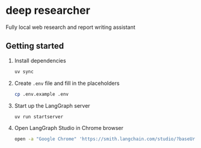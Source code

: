 # deep researcher

Fully local web research and report writing assistant

## Getting started
1. Install dependencies
    ```bash
    uv sync
    ```
2. Create `.env` file and fill in the placeholders
    ```bash
    cp .env.example .env
    ```
3. Start up the LangGraph server
    ```bash
    uv run startserver
    ```
4. Open LangGraph Studio in Chrome browser
    ```bash
    open -a "Google Chrome" 'https://smith.langchain.com/studio/?baseUrl=http://127.0.0.1:2024'
    ```